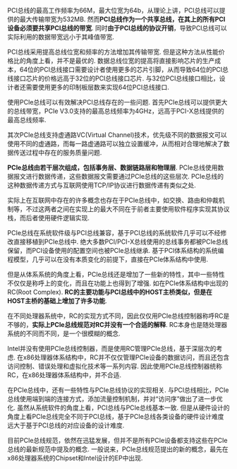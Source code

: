 PCI总线的最高工作频率为66M，最大位宽为64b，从理论上讲，PCI总线可以提供的最大传输带宽为532MB. 然而**PCI总线作为一个共享总线，在其上的所有PCI设备必须要共享PCI总线的带宽**. 同时**由于PCI总线的协议开销**，导致PCI总线可以实际利用的数据带宽远小于其峰值带宽. 

PCI总线采用提高总线位宽和频率的方法增加其传输带宽. 但是这种方法从性能价格比的角度上看，并不是最优的. 数据总线位宽的提高将直接影响芯片的生产成本，64位的PCI总线接口需要设计者使用更多的芯片引脚，从而导致64位的PCI总线接口芯片的价格远高于32位的PCI总线接口芯片. 与32位PCI总线接口相比，设计者还需要使用更多的印制板层数来实现64位PCI总线接口. 

使用PCIe总线可以有效解决PCI总线存在的一些问题. 首先PCIe总线可以提供更大的总线带宽，PCIe V3.0支持的最高总线频率为4GHz，远高于PCI-X总线提供的最高总线频率. 

其次PCIe总线支持虚通路VC(Virtual Channel)技术，优先级不同的数据报文可以使用不同的虚通路，而每一路虚通路可以独立设置缓冲，从而相对合理地解决了数据传送过程中存在的服务质量问题. 

**PCIe总线由若干层次组成，包括事务层、数据链路层和物理层**. PCIe总线使用数据报文进行数据传递，这些数据报文需要通过PCIe总线的这些层次. PCIe总线的这种数据传递方式与互联网使用TCP/IP协议进行数据传递有类似之处. 

实际上在互联网中存在的许多概念也存在于PCIe总线中，如交换、路由和仲裁机制等，不过这两者之间在实现上的最大不同在于前者主要使用软件程序实现其协议栈，而后者使用硬件逻辑实现. 

PCIe总线在系统软件级与PCI总线兼容，基于PCI总线的系统软件几乎可以不经修改直接移植到PCIe总线中. 绝大多数PCI/PCI-X总线使用的总线事务都被PCIe总线保留，而PCI设备使用的配置空间也被PCIe总线继承. 基于PCI体系结构的系统编程模型，几乎可以在没有本质变化的前提下，直接在PCIe体系结构中使用. 

但是从体系系统的角度上看，PCIe总线还是增加了一些新的特性，其中一些特性不仅仅是称呼上的变化，而且在功能上也得到了增强. 如在PCIe体系结构中出现的RC(Root Complex). **RC的主要功能与PCI总线中的HOST主桥类似，但是在HOST主桥的基础上增加了许多功能**. 

在不同处理器系统中，RC的实现方式不同，因此仅仅用PCIe总线控制器称呼RC是不够的，**实际上PCIe总线规范对RC并没有一个合适的解释**. RC本身也是随处理器系统的不同而不同，是一个很模糊的概念. 

Intel并没有使用PCIe总线控制器，而是使用RC管理PCIe总线，基于深层次的考虑. 在x86处理器体系结构中，RC并不仅仅管理PCIe设备的数据访问，而且还包含访问控制、错误处理和虚拟化技术等一系列内容. 因此使用PCIe总线控制器统称RC，在x86处理器体系结构中，并不合适. 

在PCIe总线中，还有一些特性与PCIe总线协议的实现相关. 与PCI总线相比，PCIe总线使用端到端的连接方式，添加流量控制机制，并对“访问序”做出了进一步优化. 虽然从系统软件的角度上看，PCI总线与PCIe总线基本一致. 但是从硬件设计的角度上看PCIe总线完全不同于PCI总线，基于PCIe总线各类设备的硬件设计难度远大于基于PCI总线的对应设备的设计难度. 

目前PCIe总线规范，依然在迅猛发展，但并不是所有PCIe设备都支持这些在PCIe总线的最新规范中提及的概念. 一般说来，PCIe总线规范提出的新的概念，最先在x86处理器系统的Chipset和Intel设计的EP中出现. 

